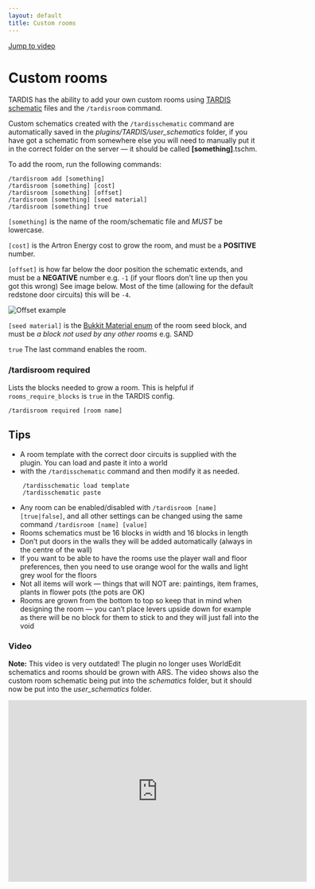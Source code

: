 ```yaml
---
layout: default
title: Custom rooms
---
```


[Jump to video](#video)

# Custom rooms

TARDIS has the ability to add your own custom rooms using [TARDIS schematic](schematics.html) files and the `/tardisroom` command.

Custom schematics created with the `/tardisschematic` command are automatically saved in the 
_plugins/TARDIS/user\_schematics_ folder, if you have got a schematic from somewhere else you will need to manually put 
it in the correct folder on the server — it should be called **[something]**.tschm.

To add the room, run the following commands:

    /tardisroom add [something]
    /tardisroom [something] [cost]
    /tardisroom [something] [offset]
    /tardisroom [something] [seed material]
    /tardisroom [something] true

`[something]` is the name of the room/schematic file and _MUST_ be lowercase.

`[cost]` is the Artron Energy cost to grow the room, and must be a **POSITIVE** number.

`[offset]` is how far below the door position the schematic extends, and must be a **NEGATIVE** number e.g. `-1` 
(if your floors don’t line up then you got this wrong) See image below. Most of the time (allowing for the default 
redstone door circuits) this will be `-4`.

![Offset example](images/docs/offset.jpg)

`[seed material]` is the [Bukkit Material enum](https://hub.spigotmc.org/stash/projects/SPIGOT/repos/bukkit/browse/src/main/java/org/bukkit/Material.java) 
of the room seed block, and must be _a block not used by any other rooms_ e.g. SAND

`true` The last command enables the room.

### /tardisroom required

Lists the blocks needed to grow a room. This is helpful if `rooms_require_blocks` is `true` in the TARDIS config.

    /tardisroom required [room name]

## Tips

- A room template with the correct door circuits is supplied with the plugin. You can load and paste it into a world 
- with the `/tardisschematic` command and then modify it as needed.

```    
    /tardisschematic load template
    /tardisschematic paste
```

- Any room can be enabled/disabled with `/tardisroom [name] [true|false]`, and all other settings can be changed using 
  the same command `/tardisroom [name] [value]`
- Rooms schematics must be 16 blocks in width and 16 blocks in length
- Don’t put doors in the walls they will be added automatically (always in the centre of the wall)
- If you want to be able to have the rooms use the player wall and floor preferences, then you need to use orange wool
  for the walls and light grey wool for the floors
- Not all items will work — things that will NOT are: paintings, item frames, plants in flower pots (the pots are OK)
- Rooms are grown from the bottom to top so keep that in mind when designing the room — you can’t place levers upside 
  down for example as there will be no block for them to stick to and they will just fall into the void

### Video

**Note:** This video is very outdated! The plugin no longer uses WorldEdit schematics and rooms should be grown with ARS.
The video shows also the custom room schematic being put into the _schematics_ folder, but it should now be put into the 
_user\_schematics_ folder.

<iframe src="https://player.vimeo.com/video/64474578" width="600" height="365" frameborder="0" webkitallowfullscreen mozallowfullscreen allowfullscreen></iframe>
